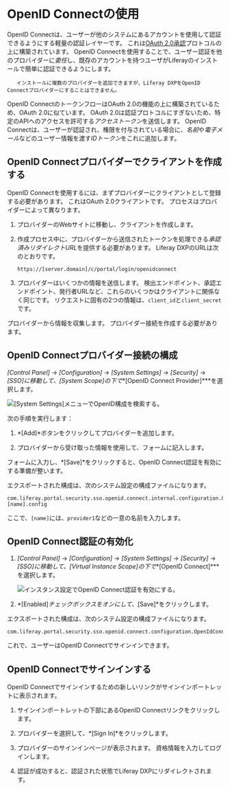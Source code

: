 # OpenID Connectの使用

OpenID Connectは、ユーザーが他のシステムにあるアカウントを使用して認証できるようにする軽量の認証レイヤーです。 これは[OAuth 2.0承認](../using-oauth2/introduction-to-using-oauth2.md)プロトコルの上に構築されています。 OpenID Connectを使用することで、ユーザー認証を他のプロバイダーに*委任*し、既存のアカウントを持つユーザがLiferayのインストールで簡単に認証できるようにします。

``` note::
   インストールに複数のプロバイダーを追加できますが、Liferay DXPをOpenID Connectプロバイダーにすることはできません。
```

OpenID ConnectのトークンフローはOAuth 2.0の機能の上に構築されているため、OAuth 2.0に似ています。 OAuth 2.0は認証プロトコルにすぎないため、特定のAPIへのアクセスを許可する*アクセストークン*を送信します。 OpenID Connectは、ユーザーが認証され、権限を付与されている場合に、*名前*や*電子メール*などのユーザー情報を渡す*IDトークン*をこれに追加します。

## OpenID Connectプロバイダーでクライアントを作成する

OpenID Connectを使用するには、まずプロバイダーにクライアントとして登録する必要があります。 これはOAuth 2.0クライアントです。 プロセスはプロバイダーによって異なります。

1.  プロバイダーのWebサイトに移動し、クライアントを作成します。

2.  作成プロセス中に、プロバイダーから送信されたトークンを処理できる*承認済みリダイレクトURL*を提供する必要があります。 Liferay DXPのURLは次のとおりです。
   
        https://[server.domain]/c/portal/login/openidconnect

3.  プロバイダーはいくつかの情報を送信します。 検出エンドポイント、承認エンドポイント、発行者URLなど、これらのいくつかはクライアントに関係なく同じです。 リクエストに固有の2つの情報は、`client_id`と`client_secret`です。

プロバイダーから情報を収集します。 プロバイダー接続を作成する必要があります。

## OpenID Connectプロバイダー接続の構成

*[Control Panel]* → *[Configuration]* → *[System Settings]* → *[Security]* → *[SSO]*に移動して、*[System Scope]*の下で***[OpenID Connect Provider]***を選択します。

![[System Settings]メニューでOpenID構成を検索する。](using-openid-connect/images/01.png)

次の手順を実行します：

1.  *[Add]*ボタンをクリックしてプロバイダーを追加します。

2.  プロバイダーから受け取った情報を使用して、フォームに記入します。


<!-- NOTE: Please put all of the following options into a table

**Provider Name:** This name appears in the Sign-In Portlet when users use OpenID Connect to log in.

**OpenID Client ID:** Provide the OAuth 2.0 Client ID you received from your provider.

**OpenID Connect Client Secret:** Provide the OAuth 2.0 Client Secret you received from your provider.

**Scopes:** Leave the default, which requests the user name and the email. Your provider may offer other scopes of user information.

**Discovery Endpoint:** Other URLs may be obtained from this URL, and they vary by provider.

**Discovery Endpoint Cache in Milliseconds:** Cache the endpoints (URLs) discovered for this amount of time.

**Authorization Endpoint:** This URL points to the provider's URL for authorizing the user (i.e., signing the user in).

**Issuer URL:** The provider's URL that points to information about the provider who is issuing the user information.

**JWKS URI:** A URL that points to the provider's JSON Web Key Set that contains the public keys that can verify the provider's tokens.

**ID Token Signing Algorithms:** Set the supported ID token algorithms manually. Normally, this is "discovered" at the discovery endpoint. You can add as many of these as you need.

**Subject Types:** A Subject Identifier is a unique and never reassigned identifier the provider uses to establish who the user is, and is consumed by the client (i.e., @product@). There are two types: public (provides the same value to all clients) and private (provides a different value to each client).

**Token Endpoint:** The provider's URL where tokens can be requested.

**User Information Endpoint:** The OAuth 2.0 protected URL from which user information can be obtained. 

-->

フォームに入力し、*[Save]*をクリックすると、OpenID Connect認証を有効にする準備が整います。

エクスポートされた構成は、次のシステム設定の構成ファイルになります。

    com.liferay.portal.security.sso.openid.connect.internal.configuration.OpenIdConnectProviderConfiguration-[name].config

ここで、`[name]`には、`provider1`などの一意の名前を入力します。

## OpenID Connect認証の有効化

1.  *[Control Panel]* → *[Configuration]* → *[System Settings]* → *[Security]* → *[SSO]*に移動して、*[Virtual Instance Scope]*の下で***[OpenID Connect]***を選択します。

    ![インスタンス設定でOpenID Connect認証を有効にする。](using-openid-connect/images/02.png)

2.  *[Enabled]*チェックボックスをオンにして、*[Save]*をクリックします。

エクスポートされた構成は、次のシステム設定の構成ファイルになります。

    com.liferay.portal.security.sso.openid.connect.configuration.OpenIdConnectConfiguration.config

これで、ユーザーはOpenID Connectでサインインできます。

## OpenID Connectでサインインする

OpenID Connectでサインインするための新しいリンクがサインインポートレットに表示されます。

1.  サインインポートレットの下部にあるOpenID Connectリンクをクリックします。

2.  プロバイダーを選択して、*[Sign In]*をクリックします。

3.  プロバイダーのサインインページが表示されます。 資格情報を入力してログインします。

4.  認証が成功すると、認証された状態でLiferay DXPにリダイレクトされます。
